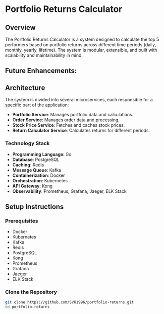 # Portfolio Returns Calculator

## Overview
The Portfolio Returns Calculator is a system designed to calculate the top 5 performers based on portfolio returns across different time periods (daily, monthly, yearly, lifetime). The system is modular, extensible, and built with scalability and maintainability in mind.

## Future Enhancements:

## Architecture
The system is divided into several microservices, each responsible for a specific part of the application:
- **Portfolio Service**: Manages portfolio data and calculations.
- **Order Service**: Manages order data and processing.
- **Stock Price Service**: Fetches and caches stock prices.
- **Return Calculator Service**: Calculates returns for different periods.

### Technology Stack
- **Programming Language**: Go
- **Database**: PostgreSQL
- **Caching**: Redis
- **Message Queue**: Kafka
- **Containerization**: Docker
- **Orchestration**: Kubernetes
- **API Gateway**: Kong
- **Observability**: Prometheus, Grafana, Jaeger, ELK Stack

## Setup Instructions

### Prerequisites
- Docker
- Kubernetes
- Kafka
- Redis
- PostgreSQL
- Kong
- Prometheus
- Grafana
- Jaeger
- ELK Stack

### Clone the Repository
```sh
git clone https://github.com/SVK1996/portfolio-returns.git
cd portfolio-returns
